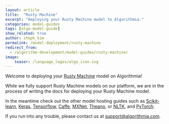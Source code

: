 ```yaml
---
layout: article
title:  "Rusty Machine"
excerpt: "Deploying your Rusty Machine model to Algorithmia."
categories: model-guides
tags: [algo-model-guide]
show_related: true
author: steph_kim
permalink: /model-deployment/rusty-machine
redirect_from:
  - /algorithm-development/model-guides/rusty-machine/
image:
    teaser: /language_logos/algo_icon.svg
---
```


Welcome to deploying your <a href="https://github.com/AtheMathmo/rusty-machine">Rusty Machine</a> model on Algorithmia!

While we fully support Rusty Machine models on our platform, we are in the process of writing the docs for deploying your Rusty Machine model.

In the meantime check out the other model hosting guides such as <a href="{{site.baseurl}}/model-deployment/scikit/">Scikit-learn</a>, <a href="{{site.baseurl}}/model-deployment/keras/">Keras</a>, <a href="{{site.baseurl}}/model-deployment/tensorflow/">Tensorflow</a>, <a href="{{site.baseurl}}/model-deployment/caffe/">Caffe</a>, <a href="{{site.baseurl}}/model-deployment/mxnet/">MXNet</a>, <a href="{{site.baseurl}}/model-deployment/theano/">Theano</a>, or <a href="{{site.baseurl}}/model-deployment/nltk/">NLTK</a>, and <a href="{{site.baseurl}}/model-deployment/pytorch/">PyTorch</a>.

If you run into any trouble, please contact us at <a href="mailto:support@algorithmia.com">support@algorithmia.com</a>.
